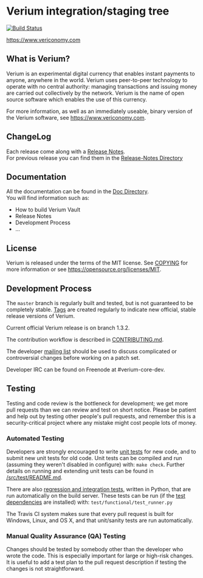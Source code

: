 Verium integration/staging tree
=====================================

[![Build Status](https://travis-ci.org/VeriumReserve/verium.svg?branch=master)](https://travis-ci.org/VeriumReserve/verium)

https://www.vericonomy.com

What is Verium?
----------------

Verium is an experimental digital currency that enables instant payments to
anyone, anywhere in the world. Verium uses peer-to-peer technology to operate
with no central authority: managing transactions and issuing money are carried
out collectively by the network. Verium is the name of open source
software which enables the use of this currency.

For more information, as well as an immediately useable, binary version of
the Verium software, see https://www.vericonomy.com.

ChangeLog
----------

Each release come along with a [Release Notes](doc/release-notes.md). \
For previous release you can find them in the [Release-Notes Directory](doc/release-notes)

Documentation
-------------

All the documentation can be found in the [Doc Directory](doc). \
You will find information such as:
 - How to build Verium Vault
 - Release Notes
 - Development Process
 - ...

License
-------

Verium is released under the terms of the MIT license. See [COPYING](COPYING) for more
information or see https://opensource.org/licenses/MIT.

Development Process
-------------------

The `master` branch is regularly built and tested, but is not guaranteed to be
completely stable. [Tags](https://github.com/veriumreserve/verium/tags) are created
regularly to indicate new official, stable release versions of Verium.

Current official Verium release is on branch 1.3.2.

The contribution workflow is described in [CONTRIBUTING.md](CONTRIBUTING.md).

The developer [mailing list](https://lists.linuxfoundation.org/mailman/listinfo/bitcoin-dev)
should be used to discuss complicated or controversial changes before working
on a patch set.

Developer IRC can be found on Freenode at #verium-core-dev.

Testing
-------

Testing and code review is the bottleneck for development; we get more pull
requests than we can review and test on short notice. Please be patient and help out by testing
other people's pull requests, and remember this is a security-critical project where any mistake might cost people
lots of money.

### Automated Testing

Developers are strongly encouraged to write [unit tests](src/test/README.md) for new code, and to
submit new unit tests for old code. Unit tests can be compiled and run
(assuming they weren't disabled in configure) with: `make check`. Further details on running
and extending unit tests can be found in [/src/test/README.md](/src/test/README.md).

There are also [regression and integration tests](/test), written
in Python, that are run automatically on the build server.
These tests can be run (if the [test dependencies](/test) are installed) with: `test/functional/test_runner.py`

The Travis CI system makes sure that every pull request is built for Windows, Linux, and OS X, and that unit/sanity tests are run automatically.

### Manual Quality Assurance (QA) Testing

Changes should be tested by somebody other than the developer who wrote the
code. This is especially important for large or high-risk changes. It is useful
to add a test plan to the pull request description if testing the changes is
not straightforward.
